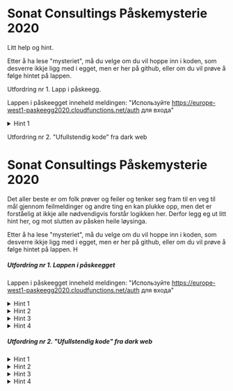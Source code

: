 # Sonat Consultings Påskemysterie 2020

Litt help og hint. 

Etter å ha lese "mysteriet", må du velge om du vil hoppe inn i koden, som desverre ikkje ligg med i egget, men er her på github, eller
om du vil prøve å følge hintet på lappen.

Utfordring nr 1. Lapp i påskeegg.

Lappen i påskeegget inneheld meldingen: "Используйте https://europe-west1-paskeegg2020.cloudfunctions.net/auth для входа"

<details>
  <summary>Hint 1</summary>
Prøv å kall adressa med ulike metoder og parameter
</details>


Utfordring nr 2. "Ufullstendig kode" fra dark web

# Sonat Consultings Påskemysterie 2020


Det aller beste er om folk prøver og feiler og tenker seg fram til en veg til mål gjennom feilmeldinger og andre ting en kan plukke opp, men det er forståelig at ikkje alle nødvendigvis forstår logikken her. Derfor legg eg ut litt hint her, og mot slutten av påsken heile løysinga.

Etter å ha lese "mysteriet", må du velge om du vil hoppe inn i koden, som desverre ikkje ligg med i egget, men er her på github, eller om du vil prøve å følge hintet på lappen. H

<h5>Utfordring nr 1. Lappen i påskeegget</h5>

Lappen i påskeegget inneheld meldingen: "Используйте https://europe-west1-paskeegg2020.cloudfunctions.net/auth для входа"

<details>
  <summary>Hint 1</summary>
Den russiske delen av meldingen betyr i grunn ingenting
</details>
<details>
  <summary>Hint 2</summary>
Prøv å kall adressa med ulike metoder og parameter
</details>
<details>
  <summary>Hint 3</summary>
Hvis feilmelding endrer seg så er du nok på sporet
</details>
<details>
  <summary>Hint 4</summary>
Du bør sende en gyldig JSON body, og finne ut kva felt som trengs
</details>

<h5>Utfordring nr 2. "Ufullstendig kode" fra dark web</h5>
<details>
  <summary>Hint 1</summary>
  Prøv å kompilere koden
</details>
<details>
  <summary>Hint 2</summary>
  Installer korrekt IDE og pakker/avhengigheter
</details>
<details>
  <summary>Hint 3</summary>
  Les kommentarer i koden og følg de om nødvendig
</details>
<details>
  <summary>Hint 4</summary>
  Du treng info fått fra lappen for å komme i mål
</details>

